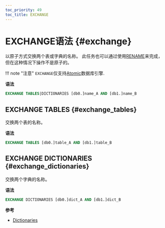 ```yaml
---
toc_priority: 49
toc_title: EXCHANGE
---
```


# EXCHANGE语法 {#exchange}

以原子方式交换两个表或字典的名称。
此任务也可以通过使用[RENAME](./rename.md)来完成，但在这种情况下操作不是原子的。

!!! note "注意"
`EXCHANGE`仅支持[Atomic](../../engines/database-engines/atomic.md)数据库引擎.

**语法**

```sql
EXCHANGE TABLES|DICTIONARIES [db0.]name_A AND [db1.]name_B
```

## EXCHANGE TABLES {#exchange_tables}

交换两个表的名称。

**语法**

```sql
EXCHANGE TABLES [db0.]table_A AND [db1.]table_B
```

## EXCHANGE DICTIONARIES {#exchange_dictionaries}

交换两个字典的名称。

**语法**

```sql
EXCHANGE DICTIONARIES [db0.]dict_A AND [db1.]dict_B
```

**参考**

-   [Dictionaries](../../sql-reference/dictionaries/index.md)
